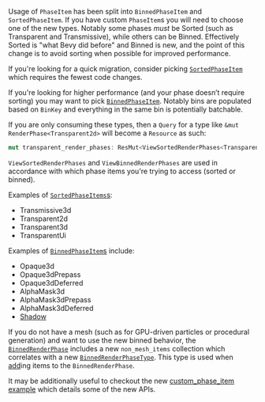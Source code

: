 Usage of `PhaseItem` has been split into `BinnedPhaseItem` and `SortedPhaseItem`. If you have custom `PhaseItem`s you will need to choose one of the new types. Notably some phases _must_ be Sorted (such as Transparent and Transmissive), while others can be Binned. Effectively Sorted is "what Bevy did before" and Binned is new, and the point of this change is to avoid sorting when possible for improved performance.

If you're looking for a quick migration, consider picking [`SortedPhaseItem`](https://docs.rs/bevy/0.14.0-rc.4/bevy/render/render_phase/trait.SortedPhaseItem.html) which requires the fewest code changes.

If you're looking for higher performance (and your phase doesn’t require sorting) you may want to pick [`BinnedPhaseItem`](https://docs.rs/bevy/0.14.0-rc.4/bevy/render/render_phase/trait.BinnedPhaseItem.html). Notably bins are populated based on `BinKey` and everything in the same bin is potentially batchable.

If you are only consuming these types, then a `Query` for a type like `&mut RenderPhase<Transparent2d>` will become a `Resource` as such:

```rust
mut transparent_render_phases: ResMut<ViewSortedRenderPhases<Transparent2d>>
```

`ViewSortedRenderPhases` and `ViewBinnedRenderPhases` are used in accordance with which phase items you're trying to access (sorted or binned).

Examples of [`SortedPhaseItems`s](https://docs.rs/bevy/0.14.0-rc.4/bevy/render/render_phase/trait.SortedPhaseItem.html#implementors):

- Transmissive3d
- Transparent2d
- Transparent3d
- TransparentUi

Examples of [`BinnedPhaseItem`s](https://docs.rs/bevy/0.14.0-rc.4/bevy/render/render_phase/trait.BinnedPhaseItem.html#implementors) include:

- Opaque3d
- Opaque3dPrepass
- Opaque3dDeferred
- AlphaMask3d
- AlphaMask3dPrepass
- AlphaMask3dDeferred
- [Shadow](https://docs.rs/bevy/0.14.0-rc.4/bevy/pbr/struct.Shadow.html)

If you do not have a mesh (such as for GPU-driven particles or procedural generation) and want to use the new binned behavior, the [`BinnedRenderPhase`](https://docs.rs/bevy/0.14.0-rc.4/bevy/render/render_phase/struct.BinnedRenderPhase.html) includes a new `non_mesh_items` collection which correlates with a new [`BinnedRenderPhaseType`](https://docs.rs/bevy/0.14.0-rc.4/bevy/render/render_phase/struct.BinnedRenderPhase.html). This type is used when [add](https://docs.rs/bevy/0.14.0-rc.4/bevy/render/render_phase/struct.BinnedRenderPhase.html#method.add)ing items to the `BinnedRenderPhase`.

It may be additionally useful to checkout the new [custom_phase_item example](https://github.com/bevyengine/bevy/blob/5876352206d1bcea792825bf013eb212383b73d6/examples/shader/custom_phase_item.rs) which details some of the new APIs.
